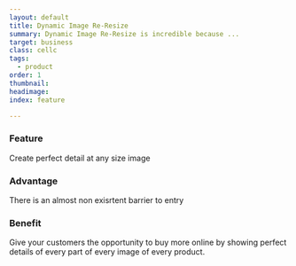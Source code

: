 ```yaml
---
layout: default
title: Dynamic Image Re-Resize
summary: Dynamic Image Re-Resize is incredible because ...
target: business
class: cellc
tags:
  - product
order: 1
thumbnail:
headimage:
index: feature

---
```

### Feature ###
Create perfect detail at any size image
### Advantage ###
There is an almost non exisrtent barrier to entry
### Benefit ###
Give your customers the opportunity to buy more online by showing perfect details of every part of every image of every product.
